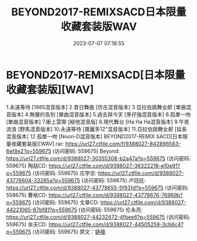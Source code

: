 ﻿---
title: BEYOND2017-REMIXSACD日本限量收藏套装版WAV
date: 2023-07-07 07:18:55
categories: WAV车载音乐、镜像
tags: 华语中文
---
# BEYOND2017-REMIXSACD[日本限量收藏套装版][WAV]

1.永遠等待 [1985混音版本]
2.昔日舞曲 [仿古混音版本]
3.亞拉伯跳舞女郎 [單曲混音版本]
4.無聲的告別 [單曲混音版本]
5.過去與今天 [黑仔強混音版本]
6.孤單一吻 [單曲混音版本]
7.衝上雲霄 [結他混音版]
8.現代舞台 [Ha Ha Ha混音版本]
9.午夜流浪 [野馬混音版本]
10.永遠等待 [寶麗多12"混音版本]
11.亞拉伯跳舞女郎 [延長混音版本]
12.孤單一吻 [Noon-D混音版本]
BEYOND2017-REMIX SACD[日本限量收藏套装版][WAV].rar: https://url27.ctfile.com/f/9388027-842896563-6ef8e2?p=559675
(访问密码: 559675)
Beyond: https://url27.ctfile.com/d/9388027-30355308-b2a47a?p=559675
(访问密码: 559675)
陶喆CD: https://url27.ctfile.com/d/9388027-36322218-e10e91?p=559675
(访问密码: 559675)
庄学忠: https://url27.ctfile.com/d/9388027-43778604-33285a?p=559675
(访问密码: 559675)
卢冠廷: https://url27.ctfile.com/d/9388027-43778655-5f931d?p=559675
(访问密码: 559675)
曹格CD: https://url27.ctfile.com/d/9388027-43778676-76969b?p=559675
(访问密码: 559675)
文章CD: https://url27.ctfile.com/d/9388027-44221065-87bf81?p=559675
(访问密码: 559675)
伦永亮: https://url27.ctfile.com/d/9388027-44232472-4fbee6?p=559675
(访问密码: 559675)
余天CD: https://url27.ctfile.com/d/9388027-44505259-3cb6c4?p=559675
(访问密码: 559675)
原文：[链接](https://blog.sina.com.cn/s/blog_1647c7e76010312li.html)